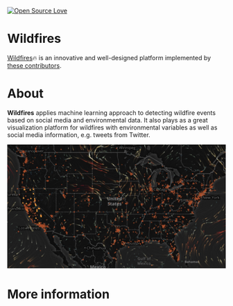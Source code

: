 [![Open Source Love](https://badges.frapsoft.com/os/v1/open-source-150x25.png?v=103)](https://github.com/ellerbrock/open-source-badges/)



# Wildfires

[Wildfires](http://wildfires.ics.uci.edu:2333):fire: is an innovative and well-designed platform implemented by [these contributors](https://github.com/Yicong-Huang/Wildfires/graphs/contributors).


# About

**Wildfires** applies machine learning approach to detecting wildfire events based on social media and environmental data. 
It also plays as a great visualization platform for wildfires with environmental variables as well as social media information, e.g. tweets from Twitter.

![](./images/wildfires_readme.jpg)



# More information


